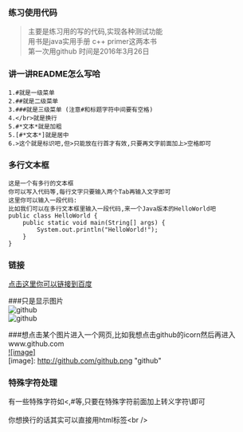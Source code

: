 ### 练习使用代码
> 主要是练习用的写的代码,实现各种测试功能<br/>
> 用书是java实用手册 c++ primer这两本书<br/>
> 第一次用github 时间是2016年3月26日<br/>

### 讲一讲README怎么写哈
    1.#就是一级菜单 
    2.##就是二级菜单 
    3.###就是三级菜单 (注意#和标题字符中间要有空格)
    4.</br>就是换行
    5.#*文本*就是加粗
    5.[#*文本*]就是居中
    6.>这个就是标识吧,但>只能放在行首才有效,只要再文字前面加上>空格即可  
   
           
### 多行文本框    
    这是一个有多行的文本框  
    你可以写入代码等,每行文字只要输入两个Tab再输入文字即可  
    这里你可以输入一段代码:
    比如我们可以在多行文本框里输入一段代码,来一个Java版本的HelloWorld吧  
    public class HelloWorld {  
        public static void main(String[] args) {  
            System.out.println("HelloWorld!");  
        }  
    }  
    
### 链接  
[点击这里你可以链接到百度](http://www.baidu.com)</br>  

   
###只是显示图片  
![github](http://github.com/unicorn.png "github")  
![github](https://avatars0.githubusercontent.com/u/6541847?v=3 "github") 
   
###想点击某个图片进入一个网页,比如我想点击github的icorn然后再进入www.github.com  
[![image]](http://www.github.com/)  
[image]: http://github.com/github.png "github"  
   

### 特殊字符处理  
有一些特殊字符如<,#等,只要在特殊字符前面加上转义字符\即可<br />  
你想换行的话其实可以直接用html标签\<br /\>
